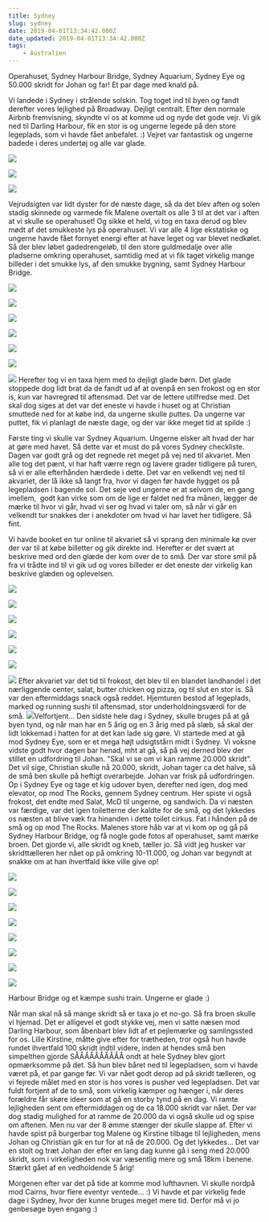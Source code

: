 ```yaml
---
title: Sydney
slug: sydney
date: 2019-04-01T13:34:42.000Z
date_updated: 2019-04-01T13:34:42.000Z
tags: 
    - Australien
---
```


Operahuset, Sydney Harbour Bridge, Sydney Aquarium, Sydney Eye og 50.000 skridt for Johan og far! Et par dage med knald på.

Vi landede i Sydney i strålende solskin. Tog toget ind til byen og fandt derefter vores lejlighed på Broadway. Dejligt centralt. 
Efter den normale Airbnb fremvisning, skyndte vi os at komme ud og nyde det gode vejr. Vi gik ned til Darling Harbour, fik en stor is og ungerne legede på den store legeplads, som vi havde fået anbefalet. :)
Vejret var fantastisk og ungerne badede i deres undertøj og alle var glade. 

![](https://denstorerejse.blob.core.windows.net/assets/images/2019/04/IMG_0001.jpg)

![](https://denstorerejse.blob.core.windows.net/assets/images/2019/04/IMG_0002.jpg)

![](https://denstorerejse.blob.core.windows.net/assets/images/2019/04/IMG_0004.jpg)

Vejrudsigten var lidt dyster for de næste dage, så da det blev aften og solen stadig skinnede og varmede fik Malene overtalt os alle 3 til at det var i aften at vi skulle se operahuset! Og sikke et held, vi tog en taxa derud og blev mødt af det smukkeste lys på operahuset. Vi var alle 4 lige ekstatiske og ungerne havde fået fornyet energi efter at have leget og var blevet nedkølet. Så der blev løbet gadedrengeløb, til den store guldmedalje over alle pladserne omkring operahuset, samtidig med at vi fik taget virkelig mange billeder i det smukke lys, af den smukke bygning, samt Sydney Harbour Bridge. 

![](https://denstorerejse.blob.core.windows.net/assets/images/2019/04/IMG_0007.jpg)

![](https://denstorerejse.blob.core.windows.net/assets/images/2019/04/IMG_0008.jpg)

![](https://denstorerejse.blob.core.windows.net/assets/images/2019/04/IMG_0011.jpg)

![](https://denstorerejse.blob.core.windows.net/assets/images/2019/04/IMG_0013.jpg)

![](https://denstorerejse.blob.core.windows.net/assets/images/2019/04/IMG_0033.jpg)

![](https://denstorerejse.blob.core.windows.net/assets/images/2019/04/IMG_0034.jpg)

![](https://denstorerejse.blob.core.windows.net/assets/images/2019/04/IMG_0035-1.jpg)
Herefter tog vi en taxa hjem med to dejligt glade børn.
Det glade stoppede dog lidt brat da de fandt ud af at ovenpå en sen frokost og en stor is, kun var havregrød til aftensmad. Det var de lettere utilfredse med. Det skal dog siges at det var det eneste vi havde i huset og at Christian smuttede ned for at købe ind, da ungerne skulle puttes. 
Da ungerne var puttet, fik vi planlagt de næste dage, og der var ikke meget tid at spilde :)

Første ting vi skulle var Sydney Aquarium. Ungerne elsker alt hvad der har at gøre med havet. Så dette var et must do på vores Sydney checkliste. Dagen var godt grå og det regnede ret meget på vej ned til akvariet. Men alle tog det pænt, vi har haft værre regn og lavere grader tidligere på turen, så vi er alle efterhånden hærdede i dette. 
Det var en velkendt vej ned til akvariet, der lå ikke så langt fra, hvor vi dagen før havde hygget os på legepladsen i bagende sol. Det seje ved ungerne er at selvom de, en gang imellem,  godt kan virke som om de lige er faldet ned fra månen, lægger de mærke til hvor vi går, hvad vi ser og hvad vi taler om, så når vi går en velkendt tur snakkes der i anekdoter om hvad vi har lavet her tidligere. Så fint.

Vi havde booket en tur online til akvariet så vi sprang den minimale kø over der var til at købe billetter og gik direkte ind. Herefter er det svært at beskrive med ord den glæde der kom over de to små. Der var store smil på fra vi trådte ind til vi gik ud og vores billeder er det eneste der virkelig kan beskrive glæden og oplevelsen.

![](https://denstorerejse.blob.core.windows.net/assets/images/2019/04/IMG_0014.jpg)

![](https://denstorerejse.blob.core.windows.net/assets/images/2019/04/IMG_0015.jpg)

![](https://denstorerejse.blob.core.windows.net/assets/images/2019/04/IMG_0017.jpg)

![](https://denstorerejse.blob.core.windows.net/assets/images/2019/04/IMG_0018.jpg)

![](https://denstorerejse.blob.core.windows.net/assets/images/2019/04/IMG_0019.jpg)

![](https://denstorerejse.blob.core.windows.net/assets/images/2019/04/IMG_0020.jpg)

![](https://denstorerejse.blob.core.windows.net/assets/images/2019/04/IMG_0021.jpg)
Efter akvariet var det tid til frokost, det blev til en blandet landhandel i det nærliggende center, salat, butter chicken og pizza, og til slut en stor is. Så var den eftermiddags snack også reddet. Hjemturen bestod af legeplads, marked og running sushi til aftensmad, stor underholdningsværdi for de små.
![](https://denstorerejse.blob.core.windows.net/assets/images/2019/04/IMG_0038.jpg)Velfortjent...
Den sidste hele dag i Sydney, skulle bruges på at gå byen tynd, og når man har en 5 årig og en 3 årig med på slæb, så skal der lidt lokkemad i hatten for at det kan lade sig gøre. Vi startede med at gå mod Sydney Eye, som er et mega højt udsigtstårn midt i Sydney. Vi voksne vidste godt hvor dagen bar henad, mht at gå, så på vej derned blev der stillet en udfordring til Johan. "Skal vi se om vi kan ramme 20.000 skridt". Det vil sige, Christian skulle nå 20.000, skridt, Johan tager ca det halve, så de små ben skulle på heftigt overarbejde. Johan var frisk på udfordringen.
Op i Sydney Eye og tage et kig udover byen, derefter ned igen, dog med elevator, op mod The Rocks, gennem Sydney centrum. Her spiste vi også frokost, det endte med Salat, McD til ungerne, og sandwich. Da vi næsten var færdige, var det igen toiletterne der kaldte for de små, og det lykkedes os næsten at blive væk fra hinanden i dette toilet cirkus. 
Fat i hånden på de små og op mod The Rocks. Malenes store håb var at vi kom op og gå på Sydney Harbour Bridge, og få nogle gode fotos af operahuset, samt mærke broen. Det gjorde vi, alle skridt og kneb, tæller jo. Så vidt jeg husker var skridttælleren her nået op på omkring 10-11.000, og Johan var begyndt at snakke om at han ihvertfald ikke ville give op!

![](https://denstorerejse.blob.core.windows.net/assets/images/2019/04/IMG_0022.jpg)

![](https://denstorerejse.blob.core.windows.net/assets/images/2019/04/IMG_0023.jpg)

![](https://denstorerejse.blob.core.windows.net/assets/images/2019/04/IMG_0026.jpg)

![](https://denstorerejse.blob.core.windows.net/assets/images/2019/04/IMG_0027.jpg)

![](https://denstorerejse.blob.core.windows.net/assets/images/2019/04/IMG_0028.jpg)

![](https://denstorerejse.blob.core.windows.net/assets/images/2019/04/IMG_0029.jpg)

![](https://denstorerejse.blob.core.windows.net/assets/images/2019/04/IMG_0043.jpg)

![](https://denstorerejse.blob.core.windows.net/assets/images/2019/04/IMG_0044.jpg)

Harbour Bridge og et kæmpe sushi train. Ungerne er glade :)

Når man skal nå så mange skridt så er taxa jo et no-go. Så fra broen skulle vi hjemad. Det er alligevel et godt stykke vej, men vi satte næsen mod Darling Harbour, som åbenbart blev lidt af et pejlemærke og samlingssted for os. Lille Kirstine, måtte give efter for trætheden, tror også hun havde rundet ihvertfald 100 skridt indtil videre, inden at hendes små ben simpelthen gjorde SÅÅÅÅÅÅÅÅÅÅ ondt at hele Sydney blev gjort opmærksomme på det. Så hun blev båret ned til legepladsen, som vi havde været på, et par gange før. Vi var nået godt derop ad på skridt tælleren, og vi fejrede målet med en stor is hos vores is pusher ved legepladsen. Det var fuldt fortjent af de to små, som virkelig kæmper og hænger i, når deres forældre får skøre ideer som at gå en storby tynd på en dag.
Vi ramte lejligheden sent om eftermiddagen og de ca 18.000 skridt var nået. Der var dog stadig mulighed for at ramme de 20.000 da vi også skulle ud og spise om aftenen. Men nu var der 8 ømme stænger der skulle slappe af.
Efter vi havde spist på burgerbar tog Malene og Kirstine tilbage til lejligheden, mens Johan og Christian gik en tur for at nå de 20.000. Og det lykkedes... Det var en stolt og træt Johan der efter en lang dag kunne gå i seng med 20.000 skridt, som i virkeligheden nok var væsentlig mere og små 18km i benene. Stærkt gået af en vedholdende 5 årig!

Morgenen efter var det på tide at komme mod lufthavnen. Vi skulle nordpå mod Cairns, hvor flere eventyr ventede... :) Vi havde et par virkelig fede dage i Sydney, hvor der kunne bruges meget mere tid. Derfor må vi jo genbesøge byen engang :)

